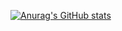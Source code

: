 [![Anurag's GitHub stats](https://github-readme-stats.vercel.app/api?username=qiuhaiyong)](https://github.com/anuraghazra/github-readme-stats)
